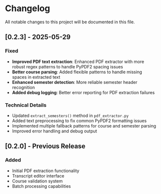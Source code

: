 # Changelog

All notable changes to this project will be documented in this file.

## [0.2.3] - 2025-05-29

### Fixed
- **Improved PDF text extraction**: Enhanced PDF extractor with more robust regex patterns to handle PyPDF2 spacing issues
- **Better course parsing**: Added flexible patterns to handle missing spaces in extracted text
- **Enhanced semester detection**: More reliable semester header recognition
- **Added debug logging**: Better error reporting for PDF extraction failures

### Technical Details
- Updated `extract_semesters()` method in `pdf_extractor.py`
- Added text preprocessing to fix common PyPDF2 formatting issues
- Implemented multiple fallback patterns for course and semester parsing
- Improved error handling and debug output

## [0.2.0] - Previous Release

### Added
- Initial PDF extraction functionality
- Transcript editor interface
- Course validation system
- Batch processing capabilities
